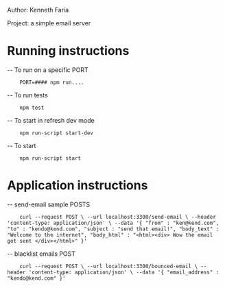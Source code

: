 Author: Kenneth Faria

Project: a simple email server 

# Running instructions

-- To run on a specific PORT
```
    PORT=#### npm run....
```

-- To run tests
```
    npm test
```

-- To start in refresh dev mode
```
    npm run-script start-dev
```

-- To start
```
    npm run-script start
```

# Application instructions 

-- send-email sample POSTS
```
    curl --request POST \ --url localhost:3300/send-email \ --header 'content-type: application/json' \ --data '{ "from" : "ken@kend.com", "to" : "kendo@kend.com", "subject : "send that email!", "body_text" : "Welcome to the internet", "body_html" : "<html><div> Wow the email got sent </div></html>" }'
```

-- blacklist emails POST
```
    curl --request POST \ --url localhost:3300/bounced-email \ --header 'content-type: application/json' \ --data '{ "email_address" : "kendo@kend.com" }'
```